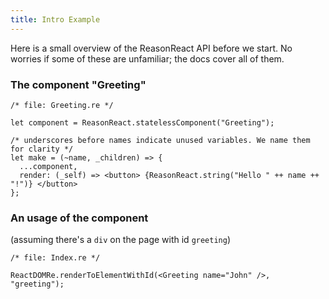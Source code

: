 ```yaml
---
title: Intro Example
---
```


Here is a small overview of the ReasonReact API before we start. No worries if some of these are unfamiliar; the docs cover all of them.

### The component "Greeting"

```reason
/* file: Greeting.re */

let component = ReasonReact.statelessComponent("Greeting");

/* underscores before names indicate unused variables. We name them for clarity */
let make = (~name, _children) => {
  ...component,
  render: (_self) => <button> {ReasonReact.string("Hello " ++ name ++ "!")} </button>
};
```

### An usage of the component

(assuming there's a `div` on the page with id `greeting`)

```reason
/* file: Index.re */

ReactDOMRe.renderToElementWithId(<Greeting name="John" />, "greeting");
```
